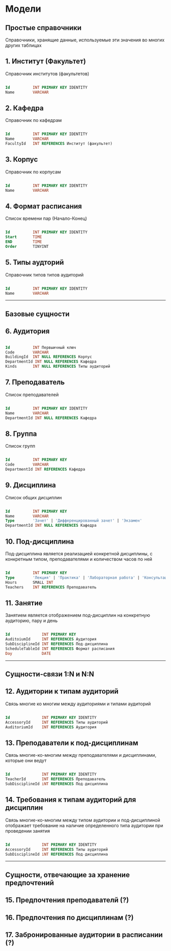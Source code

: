 # Модели
## Простые справочники
Справочники, хранящие данные, используемые эти значения во многих других таблицах

## 1. Институт (Факультет)
Справочник институтов (факультетов)
``` sql

Id          INT PRIMARY KEY IDENTITY
Name        VARCHAR

```

## 2. Кафедра
Справочник по кафедрам
``` sql

Id          INT PRIMARY KEY IDENTITY 
Name        VARCHAR
FacultyId   INT REFERENCES Институт (факультет) 

```

## 3. Корпус
Справочник по корпусам
``` sql

Id          INT PRIMARY KEY IDENTITY
Name        VARCHAR

```

## 4. Формат расписания
Список времени пар (Начало-Конец)
``` sql

Id          INT PRIMARY KEY IDENTITY
Start       TIME 
END         TIME
Order       TINYINT

```

## 5. Типы аудторий
Справочник типов типов аудиторий
``` sql

Id          INT PRIMARY KEY IDENTITY
Name        VARCHAR

```



---
## Базовые сущности
## 6. Аудитория
```sql

Id          INT Первыичный ключ
Code        VARCHAR
BuildingId  INT NULL REFERENCES Корпус
DepartmentId INT NULL REFERENCES Кафедра
Kinds       INT NULL REFERENCES Типы аудиторий

```

## 7. Преподаватель
Список преподавателей
``` sql

Id          INT PRIMARY KEY IDENTITY 
Name        VARCHAR
DepartmentId INT NULL REFERENCES Кафедра

```

## 8. Группа
Список групп

``` sql

Id          INT PRIMARY KEY
Code        VARCHAR 
DepartmentId INT REFERENCES Кафедра

```

## 9. Дисциплина
Список общих дисциплин
``` sql

Id          INT PRIMARY KEY
Name        VARCHAR
Type        'Зачет' | 'Дифференцированный зачет' | 'Экзамен'
DepartmentId INT NULL REFERENCES Кафедра

```

## 10. Под-дисциплина
Под-дисциплина является реализацией конкретной дисциплины, с конкретным типом, преподавателями и количеством часов по ней
``` sql

Id          INT PRIMARY KEY
Type        'Лекция' | 'Практика' | 'Лабораторная работа' | 'Консультация' | 'Экзамен'
Hours       SMALL INT 
Teachers    INT REFERENCES Преподаватель

```

## 11. Занятие
Занятием является отображением под-дисциплин на конкретную аудиторию, пару и день
``` sql

Id              INT PRIMARY KEY
AuditoiumId     INT REFERENCES Аудитория
SubDisciplineId INT REFERENCES Под-дисциплина
ScheduleTableId INT REFERENCES Формат расписания 
Day             DATE
```



---
## Сущности-связи 1:N и N:N

## 12. Аудитории к типам аудиторий
Связь многие ко многим между аудиториями и типами аудиторий
``` sql

Id              INT PRIMARY KEY IDENTITY
AccessoryId     INT REFERENCES Типы аудиторий
AuditoriumId    INT REFERENCES Аудитория

```

## 13. Преподаватели к под-дисциплинам
Связь многие-ко-многим между преподавателями и дисциплинами, которые они ведут
```sql

Id              INT PRIMARY KEY IDENTITY
TeacherId       INT REFERENCES Преподаватель
SubDisciplineId iNT REFERENCES Под-дисциплина

```

## 14. Требования к типам аудиторий для дисциплин
Связь многие-ко-многим между типом аудитории и под-дисциплиной отображает требование на наличие определенного типа аудитории при проведении занятия
```sql

Id              INT PRIMARY KEY IDENTITY
AccessoryId     INT REFERENCES Типы аудиторий
SubDisciplineId iNT REFERENCES Под-дисциплина

```



---
## Сущности, отвечающие за хранение предпочтений

## 15. Предпочтения преподавателй (?)

## 16. Предпочтения по дисциплинам (?)

## 17. Забронированные аудитории в расписании (?)